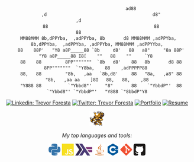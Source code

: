 <div align='center'> 

<p>   
  
```
                                              ad88                                                              
   ,d                                        d8"                                                ,d              
   88                                        88                                                 88              
 MM88MMM 8b,dPPYba,  ,adPPYba, 8b       d8 MM88MMM ,adPPYba,  8b,dPPYba,  ,adPPYba, ,adPPYba, MM88MMM ,adPPYYba,
   88    88P'   "Y8 a8P_____88 `8b     d8'   88   a8"     "8a 88P'   "Y8 a8P_____88 I8[    ""   88    ""     `Y8 
   88    88         8PP"""""""  `8b   d8'    88   8b       d8 88         8PP"""""""  `"Y8ba,    88    ,adPPPPP88 
   88,   88         "8b,   ,aa   `8b,d8'     88   "8a,   ,a8" 88         "8b,   ,aa aa    ]8I   88,   88,    ,88
   "Y888 88          `"Ybbd8"'     "8"       88    `"YbbdP"'  88          `"Ybbd8"' `"YbbdP"'   "Y888 `"8bbdP"Y8
  ```
                                                                                                                    
</p>
  
[![Linkedin: Trevor Foresta](https://img.shields.io/badge/-LinkedIn-blue?style=flat-square&logo=Linkedin&logoColor=white&link=https://www.linkedin.com/in/trevor-foresta/)](https://www.linkedin.com/in/trevor-foresta/)
[![Twitter: Trevor Foresta](https://img.shields.io/badge/-Twitter-blue?style=flat-square&logo=Twitter&logoColor=white&link=https://twitter.com/trevforesta)](https://twitter.com/trevforesta)
[![Portfolio](https://img.shields.io/badge/Portfolio_Website-12b844?style=flat-square&logo=GitHub&link=https://trevforesta.github.io)](https://trevforesta.github.io/)
[![Resume](https://img.shields.io/badge/Resume-2021--2022-2e0073?style=flat&logo=Files&logoColor=ffffff&link=https://www.dl.dropboxusercontent.com/s/pc1q5svtg448sn1/Joshua_Carney_Resume_2021_2022_NO_CONTACT.pdf?dl=0)](https://trevforesta.github.io/documents/Trevor.Foresta_Resume-full.pdf)

<img height="40" src="images/alakazam.gif">

<p><em>My top languages and tools:</em></p>
<code><img height="32" src="images/python.svg"></code>
<code><img height="32" src="images/javascript.svg"></code>
<code><img height="32" src="images/haskell.png"></code>
<code><img height="32" src="images/java.svg"></code>
<code><img height="32" src="images/cplusplus.svg"></code>
<code><img height="32" src="images/git.svg"></code>
<code><img height="32" src="images/github.svg"></code>

<br />

</div>

[//]: <img align='right' src="images/TrevOverlay-removebg-preview.png" width="260">


<!--
**trevforesta/trevforesta** is a ✨ _special_ ✨ repository because its `README.md` (this file) appears on your GitHub profile.

Here are some ideas to get you started:

- 🔭 I’m currently working on ...
- 🌱 I’m currently learning ...
- 👯 I’m looking to collaborate on ...
- 🤔 I’m looking for help with ...
- 💬 Ask me about ...
- 📫 How to reach me: ...
- 😄 Pronouns: ...
- ⚡ Fun fact: ...
-->
